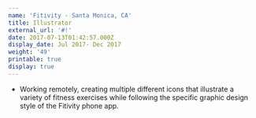 ```yaml
---
name: 'Fitivity - Santa Monica, CA'
title: Illustrator
external_url: '#!'
date: 2017-07-13T01:42:57.000Z
display_date: Jul 2017- Dec 2017
weight: '49'
printable: true
display: true
---
```

* Working remotely, creating multiple different icons that illustrate a variety of fitness exercises while following the specific graphic design style of the Fitivity phone app.
